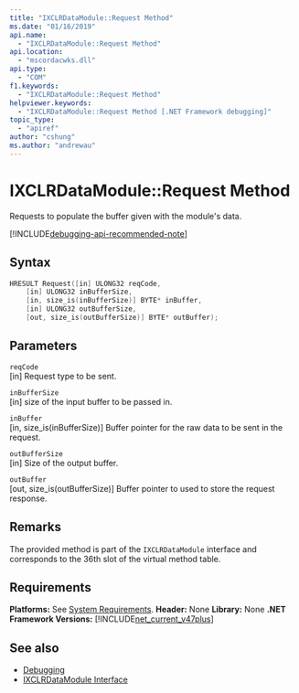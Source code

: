 ```yaml
---
title: "IXCLRDataModule::Request Method"
ms.date: "01/16/2019"
api.name:
  - "IXCLRDataModule::Request Method"
api.location:
  - "mscordacwks.dll"
api.type:
  - "COM"
f1.keywords:
  - "IXCLRDataModule::Request Method"
helpviewer.keywords:
  - "IXCLRDataModule::Request Method [.NET Framework debugging]"
topic_type:
  - "apiref"
author: "cshung"
ms.author: "andrewau"
---
```

# IXCLRDataModule::Request Method

Requests to populate the buffer given with the module's data.

[!INCLUDE[debugging-api-recommended-note](../../../../includes/debugging-api-recommended-note.md)]

## Syntax

```cpp
HRESULT Request([in] ULONG32 reqCode,
    [in] ULONG32 inBufferSize,
    [in, size_is(inBufferSize)] BYTE* inBuffer,
    [in] ULONG32 outBufferSize,
    [out, size_is(outBufferSize)] BYTE* outBuffer);
```

## Parameters

`reqCode`\
[in] Request type to be sent.

`inBufferSize`\
[in] size of the input buffer to be passed in.

`inBuffer`\
[in, size_is(inBufferSize)] Buffer pointer for the raw data to be sent in the request.

`outBufferSize`\
[in] Size of the output buffer.

`outBuffer`\
[out, size_is(outBufferSize)] Buffer pointer to used to store the request response.

## Remarks

The provided method is part of the `IXCLRDataModule` interface and corresponds to the 36th slot of the virtual method table.

## Requirements

**Platforms:** See [System Requirements](../../../../docs/framework/get-started/system-requirements.md).
**Header:** None
**Library:** None
**.NET Framework Versions:** [!INCLUDE[net_current_v47plus](../../../../includes/net-current-v47plus.md)]

## See also

- [Debugging](index.md)
- [IXCLRDataModule Interface](ixclrdatamodule-interface.md)
